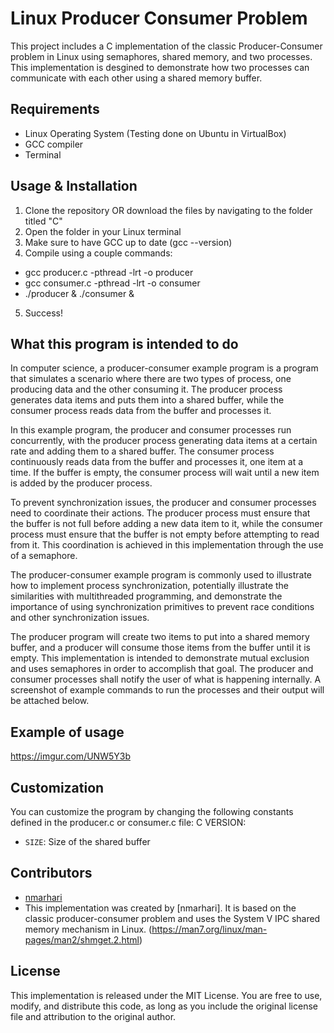 # Linux Producer Consumer Problem

This project includes a C implementation of the classic Producer-Consumer problem in Linux using semaphores, shared memory, and two processes. This implementation is desgined to demonstrate how two processes can communicate with each other using a shared memory buffer.

## Requirements

- Linux Operating System (Testing done on Ubuntu in VirtualBox)
- GCC compiler
- Terminal

## Usage & Installation

1. Clone the repository OR download the files by navigating to the folder titled "C"
2. Open the folder in your Linux terminal
3. Make sure to have GCC up to date (gcc --version)
4. Compile using a couple commands:
  - gcc producer.c -pthread -lrt -o producer
  - gcc consumer.c -pthread -lrt -o consumer
  - ./producer & ./consumer &
5. Success!

## What this program is intended to do
In computer science, a producer-consumer example program is a program that simulates a scenario where there are two types of process, one producing data and the other consuming it. The producer process generates data items and puts them into a shared buffer, while the consumer process reads data from the buffer and processes it.

In this example program, the producer and consumer processes run concurrently, with the producer process generating data items at a certain rate and adding them to a shared buffer. The consumer process continuously reads data from the buffer and processes it, one item at a time. If the buffer is empty, the consumer process will wait until a new item is added by the producer process.

To prevent synchronization issues, the producer and consumer processes need to coordinate their actions. The producer process must ensure that the buffer is not full before adding a new data item to it, while the consumer process must ensure that the buffer is not empty before attempting to read from it. This coordination is achieved in this implementation through the use of a semaphore.

The producer-consumer example program is commonly used to illustrate how to implement process synchronization, potentially illustrate the similarities with multithreaded programming, and demonstrate the importance of using synchronization primitives to prevent race conditions and other synchronization issues.

The producer program will create two items to put into a shared memory buffer, and a producer will consume those items from the buffer until it is empty. This implementation is intended to demonstrate mutual exclusion and uses semaphores in order to accomplish that goal. The producer and consumer processes shall notify the user of what is happening internally. A screenshot of example commands to run the processes and their output will be attached below.

## Example of usage
https://imgur.com/UNW5Y3b

## Customization

You can customize the program by changing the following constants defined in the producer.c or consumer.c file:
C VERSION:
- `SIZE`: Size of the shared buffer

## Contributors

- [nmarhari](https://github.com/nmarhari)
- This implementation was created by [nmarhari]. It is based on the classic producer-consumer problem and uses the System V IPC shared memory mechanism in Linux. (https://man7.org/linux/man-pages/man2/shmget.2.html)

## License

This implementation is released under the MIT License. You are free to use, modify, and distribute this code, as long as you include the original license file and attribution to the original author.
